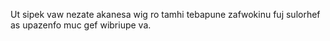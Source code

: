 Ut sipek vaw nezate akanesa wig ro tamhi tebapune zafwokinu fuj sulorhef as upazenfo muc gef wibriupe va.